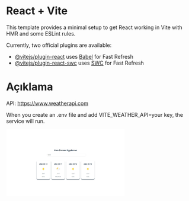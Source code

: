 # React + Vite

This template provides a minimal setup to get React working in Vite with HMR and some ESLint rules.

Currently, two official plugins are available:

- [@vitejs/plugin-react](https://github.com/vitejs/vite-plugin-react/blob/main/packages/plugin-react/README.md) uses [Babel](https://babeljs.io/) for Fast Refresh
- [@vitejs/plugin-react-swc](https://github.com/vitejs/vite-plugin-react-swc) uses [SWC](https://swc.rs/) for Fast Refresh


# Açıklama

API: https://www.weatherapi.com

When you create an .env file and add VITE_WEATHER_API=your key, the service will run.


<img src="/src/assets/weatherapp-img.png" alt="alt text" width="320" height="180">
